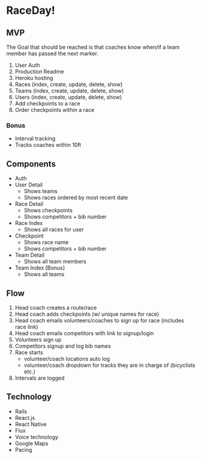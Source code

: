 # RaceDay!
## MVP
The Goal that should be reached is that coaches know when/if a team member has passed the next marker.
  1. User Auth
  2. Production Readme
  3. Heroku hosting
  4. Races (index, create, update, delete, show)
  5. Teams (index, create, update, delete, show)
  6. Users (index, create, update, delete, show)
  7. Add checkpoints to a race
  8. Order checkpoints within a race

###  Bonus
  - Interval tracking
  - Tracks coaches within 10ft

## Components
  - Auth
  - User Detail
    - Shows teams
    - Shows races ordered by most recent date
  - Race Detail
    - Shows checkpoints
    - Shows competitors + bib number
  - Race Index
    - Shows all races for user
  - Checkpoint
    - Shows race name
    - Shows competitors + bib number
  - Team Detail
    - Shows all team members
  - Team Index [Bonus]
    - Shows all teams

## Flow
  1. Head coach creates a route/race
  2. Head coach adds checkpoints (w/ unique names for race)
  3. Head coach emails volunteers/coaches to sign up for race (includes race link)
  4. Head coach emails competitors with link to signup/login
  5. Volunteers sign up
  6. Competitors signup and log bib names
  7. Race starts
      - volunteer/coach locations auto log
      - volunteer/coach dropdown for tracks they are in charge of (bicyclists etc.)
  8. Intervals are logged

## Technology
  * Rails
  * React.js
  * React Native
  * Flux
  * Voice technology
  * Google Maps
  * Pacing

